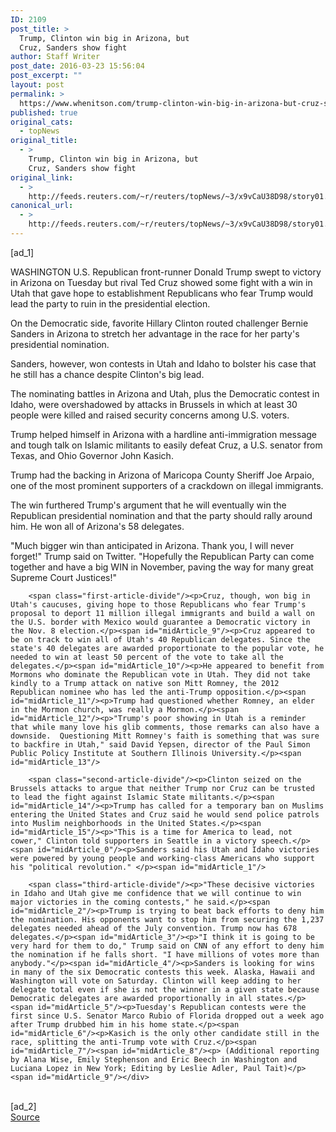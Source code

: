 ```yaml
---
ID: 2109
post_title: >
  Trump, Clinton win big in Arizona, but
  Cruz, Sanders show fight
author: Staff Writer
post_date: 2016-03-23 15:56:04
post_excerpt: ""
layout: post
permalink: >
  https://www.whenitson.com/trump-clinton-win-big-in-arizona-but-cruz-sanders-show-fight/
published: true
original_cats:
  - topNews
original_title:
  - >
    Trump, Clinton win big in Arizona, but
    Cruz, Sanders show fight
original_link:
  - >
    http://feeds.reuters.com/~r/reuters/topNews/~3/x9vCaU38D98/story01.htm
canonical_url:
  - >
    http://feeds.reuters.com/~r/reuters/topNews/~3/x9vCaU38D98/story01.htm
---
```

 [ad_1]
<br><div id="articleText">
<span id="midArticle_start"/>

<span id="midArticle_0"/><span class="focusParagraph" readability="4"><p><span class="articleLocation">WASHINGTON</span> U.S. Republican front-runner Donald Trump swept to victory in Arizona on Tuesday but rival Ted Cruz showed some fight with a win in Utah that gave hope to establishment Republicans who fear Trump would lead the party to ruin in the presidential election.</p></span><span id="midArticle_1"/><p>On the Democratic side, favorite Hillary Clinton routed challenger Bernie Sanders in Arizona to stretch her advantage in the race for her party's presidential nomination.</p><span id="midArticle_2"/><p>Sanders, however, won contests in Utah and Idaho to bolster his case that he still has a chance despite Clinton's big lead.</p><span id="midArticle_3"/><p>The nominating battles in Arizona and Utah, plus the Democratic contest in Idaho, were overshadowed by attacks in Brussels in which at least 30 people were killed and raised security concerns among U.S. voters.</p><span id="midArticle_4"/><p>Trump helped himself in Arizona with a hardline anti-immigration message and tough talk on Islamic militants to easily defeat Cruz, a U.S. senator from Texas, and Ohio Governor John Kasich.</p><span id="midArticle_5"/><p>Trump had the backing in Arizona of Maricopa County Sheriff Joe Arpaio, one of the most prominent supporters of a crackdown on illegal immigrants.</p><span id="midArticle_6"/><p>The win furthered Trump's argument that he will eventually win the Republican presidential nomination and that the party should rally around him. He won all of Arizona's 58 delegates.</p><span id="midArticle_7"/><p>"Much bigger win than anticipated in Arizona. Thank you, I will never forget!" Trump said on Twitter. "Hopefully the Republican Party can come together and have a big WIN in November, paving the way for many great Supreme Court Justices!"</p><span id="midArticle_8"/>
        
        <span class="first-article-divide"/><p>Cruz, though, won big in Utah's caucuses, giving hope to those Republicans who fear Trump's proposal to deport 11 million illegal immigrants and build a wall on the U.S. border with Mexico would guarantee a Democratic victory in the Nov. 8 election.</p><span id="midArticle_9"/><p>Cruz appeared to be on track to win all of Utah's 40 Republican delegates. Since the state's 40 delegates are awarded proportionate to the popular vote, he needed to win at least 50 percent of the vote to take all the delegates.</p><span id="midArticle_10"/><p>He appeared to benefit from Mormons who dominate the Republican vote in Utah. They did not take kindly to a Trump attack on native son Mitt Romney, the 2012 Republican nominee who has led the anti-Trump opposition.</p><span id="midArticle_11"/><p>Trump had questioned whether Romney, an elder in the Mormon church, was really a Mormon.</p><span id="midArticle_12"/><p>"Trump's poor showing in Utah is a reminder that while many love his glib comments, those remarks can also have a downside.  Questioning Mitt Romney's faith is something that was sure to backfire in Utah," said David Yepsen, director of the Paul Simon Public Policy Institute at Southern Illinois University.</p><span id="midArticle_13"/>
        
        <span class="second-article-divide"/><p>Clinton seized on the Brussels attacks to argue that neither Trump nor Cruz can be trusted to lead the fight against Islamic State militants.</p><span id="midArticle_14"/><p>Trump has called for a temporary ban on Muslims entering the United States and Cruz said he would send police patrols into Muslim neighborhoods in the United States.</p><span id="midArticle_15"/><p>"This is a time for America to lead, not cower," Clinton told supporters in Seattle in a victory speech.</p><span id="midArticle_0"/><p>Sanders said his Utah and Idaho victories were powered by young people and working-class Americans who support his "political revolution." </p><span id="midArticle_1"/>
        
        <span class="third-article-divide"/><p>"These decisive victories in Idaho and Utah give me confidence that we will continue to win major victories in the coming contests," he said.</p><span id="midArticle_2"/><p>Trump is trying to beat back efforts to deny him the nomination. His opponents want to stop him from securing the 1,237 delegates needed ahead of the July convention. Trump now has 678 delegates.</p><span id="midArticle_3"/><p>"I think it is going to be very hard for them to do," Trump said on CNN of any effort to deny him the nomination if he falls short. "I have millions of votes more than anybody."</p><span id="midArticle_4"/><p>Sanders is looking for wins in many of the six Democratic contests this week. Alaska, Hawaii and Washington will vote on Saturday. Clinton will keep adding to her delegate total even if she is not the winner in a given state because Democratic delegates are awarded proportionally in all states.</p><span id="midArticle_5"/><p>Tuesday's Republican contests were the first since U.S. Senator Marco Rubio of Florida dropped out a week ago after Trump drubbed him in his home state.</p><span id="midArticle_6"/><p>Kasich is the only other candidate still in the race, splitting the anti-Trump vote with Cruz.</p><span id="midArticle_7"/><span id="midArticle_8"/><p> (Additional reporting by Alana Wise, Emily Stephenson and Eric Beech in Washington and Luciana Lopez in New York; Editing by Leslie Adler, Paul Tait)</p><span id="midArticle_9"/></div>
<br>[ad_2]
<br><a href="http://feeds.reuters.com/~r/reuters/topNews/~3/x9vCaU38D98/story01.htm">Source </a>